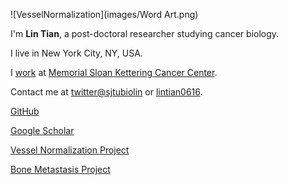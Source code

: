 ![VesselNormalization](images/Word Art.png)

I'm **Lin Tian**, a post-doctoral researcher studying cancer biology.

I live in New York City, NY, USA.

I [work](https://www.mskcc.org/research/ski/labs/members/lin-tian) at [Memorial Sloan Kettering Cancer Center](https://www.mskcc.org/research/ski).

Contact me at [twitter@sjtubiolin](https://twitter.com/sjtubiolin) or [lintian0616](mailto:lintian0616@gmail.com).

[GitHub]()

[Google Scholar]()

[Vessel Normalization Project](https://github.com/lintian0616/vesselNormalization)

[Bone Metastasis Project](https://github.com/lintian0616/bica)